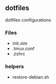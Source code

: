 ## dotfiles
  dotfiles configurations

### Files
* init.vim
* .tmux.conf
* .zshrc

### helpers
* restore-debian.sh